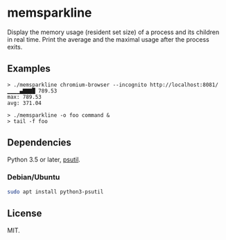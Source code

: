 # memsparkline

Display the memory usage (resident set size) of a process and its children in real time.  Print the average and the maximal usage after the process exits.


## Examples

```none
> ./memsparkline chromium-browser --incognito http://localhost:8081/ 
▁▁▁▁▄▇▇▇█ 789.53
max: 789.53
avg: 371.04
```

```none
> ./memsparkline -o foo command &
> tail -f foo
```


## Dependencies

Python 3.5 or later, [psutil](https://github.com/giampaolo/psutil).

### Debian/Ubuntu

```sh
sudo apt install python3-psutil
```


## License

MIT.
